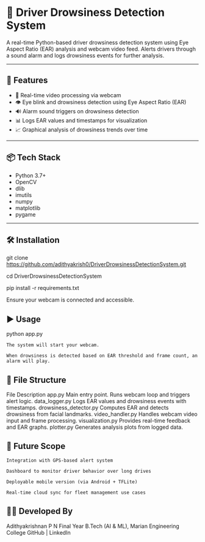 # 🛑 Driver Drowsiness Detection System

A real-time Python-based driver drowsiness detection system using Eye Aspect Ratio (EAR) analysis and webcam video feed. Alerts drivers through a sound alarm and logs drowsiness events for further analysis.

---

## 🚀 Features

- 🎥 Real-time video processing via webcam
- 👁️ Eye blink and drowsiness detection using Eye Aspect Ratio (EAR)
- 🔊 Alarm sound triggers on drowsiness detection
- 📊 Logs EAR values and timestamps for visualization
- 📈 Graphical analysis of drowsiness trends over time

---

## 📦 Tech Stack

- Python 3.7+
- OpenCV
- dlib
- imutils
- numpy
- matplotlib
- pygame

---

## 🛠️ Installation

git clone https://github.com/adithyakrish0/DriverDrowsinessDetectionSystem.git

cd DriverDrowsinessDetectionSystem

pip install -r requirements.txt

Ensure your webcam is connected and accessible.

## ▶️ Usage

python app.py

    The system will start your webcam.

    When drowsiness is detected based on EAR threshold and frame count, an alarm will play.

## 📁 File Structure

File	Description
app.py	Main entry point. Runs webcam loop and triggers alert logic.
data_logger.py	Logs EAR values and drowsiness events with timestamps.
drowsiness_detector.py	Computes EAR and detects drowsiness from facial landmarks.
video_handler.py	Handles webcam video input and frame processing.
visualization.py	Provides real-time feedback and EAR graphs.
plotter.py	Generates analysis plots from logged data.

## 🔮 Future Scope

    Integration with GPS-based alert system

    Dashboard to monitor driver behavior over long drives

    Deployable mobile version (via Android + TFLite)

    Real-time cloud sync for fleet management use cases

## 👨‍💻 Developed By

Adithyakrishnan P N
Final Year B.Tech (AI & ML), Marian Engineering College
GitHub | LinkedIn
